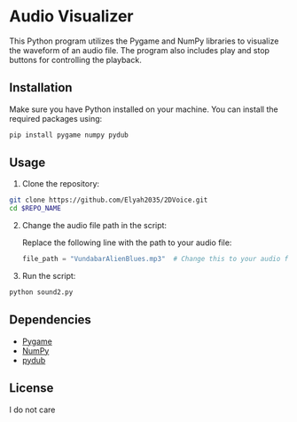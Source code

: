 # Audio Visualizer

This Python program utilizes the Pygame and NumPy libraries to visualize the waveform of an audio file. The program also includes play and stop buttons for controlling the playback.

## Installation

Make sure you have Python installed on your machine. You can install the required packages using:

```bash
pip install pygame numpy pydub
```

## Usage

1. Clone the repository:

```bash
git clone https://github.com/Elyah2035/2DVoice.git
cd $REPO_NAME
```

2. Change the audio file path in the script:

   Replace the following line with the path to your audio file:

   ```python
   file_path = "VundabarAlienBlues.mp3"  # Change this to your audio file
   ```

3. Run the script:

```bash
python sound2.py
```

## Dependencies

- [Pygame](https://www.pygame.org/)
- [NumPy](https://numpy.org/)
- [pydub](https://github.com/jiaaro/pydub)

## License

I do not care

